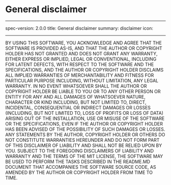 <h1 class="clause">General disclaimer</h1>

---

spec-version: 2.0.0
title: General disclaimer
summary: disclaimer
icon:

---
BY USING THIS SOFTWARE, YOU ACKNOWLEDGE AND AGREE THAT THE SOFTWARE IS PROVIDED AS-IS, AND THAT THE AUTHOR OR COPYRIGHT HOLDER HAS NOT GRANTED AND DOES NOT GRANT ANY WARRANTY, EITHER EXPRESS OR IMPLIED, LEGAL OR CONVENTIONAL, INCLUDING FOR LATENT DEFECTS, WITH RESPECT TO THE SOFTWARE AND THE SPECIFICATIONS, AND THE AUTHOR OR COPYRIGHT HOLDER DISCLAIMS ALL IMPLIED WARRANTIES OF MERCHANTABILITY AND FITNESS FOR PARTICULAR PURPOSE INCLUDING, WITHOUT LIMITATION, ANY LEGAL WARRANTY. 
IN NO EVENT WHATSOEVER SHALL THE AUTHOR OR COPYRIGHT HOLDER BE LIABLE TO YOU OR TO ANY OTHER PERSON OR ENTITY FOR ANY AND ALL DAMAGES OF WHATSOEVER NATURE, CHARACTER OR KIND INCLUDING, BUT NOT LIMITED TO, DIRECT, INCIDENTAL, CONSEQUENTIAL OR INDIRECT DAMAGES OR LOSSES (INCLUDING, BUT NOT LIMITED TO, LOSS OF PROFITS OR LOSS OF DATA) ARISING OUT OF THE INSTALLATION, USE OR MISUSE OF THE SOFTWARE OR THE SPECIFICATIONS, EVEN IF THE AUTHOR OR COPYRIGHT HOLDER HAS BEEN ADVISED OF THE POSSIBILITY OF SUCH DAMAGES OR LOSSES. ANY STATEMENTS BY THE AUTHOR, COPYRIGHT HOLDER OR OTHERS DO NOT CONSTITUTE WARRANTIES HEREUNDER AND DO NOT FORM PART OF THIS DISCLAIMER OF LIABILITY AND SHALL NOT BE RELIED UPON BY YOU.
SUBJECT TO THE FOREGOING DISCLAIMERS OF LIABILITY AND WARRANTY AND THE TERMS OF THE MIT LICENSE, THE SOFTWARE MAY BE USED TO PERFORM THE TASKS DESCRIBED IN THE README.MD DOCUMENT THAT ACCOMPANIES THE SOFTWARE SOURCE CODE, AS AMENDED BY THE AUTHOR OR COPYRIGHT HOLDER FROM TIME TO TIME.